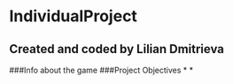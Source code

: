 # IndividualProject
## Created and coded by Lilian Dmitrieva
###Info about the game
###Project Objectives
*
*
